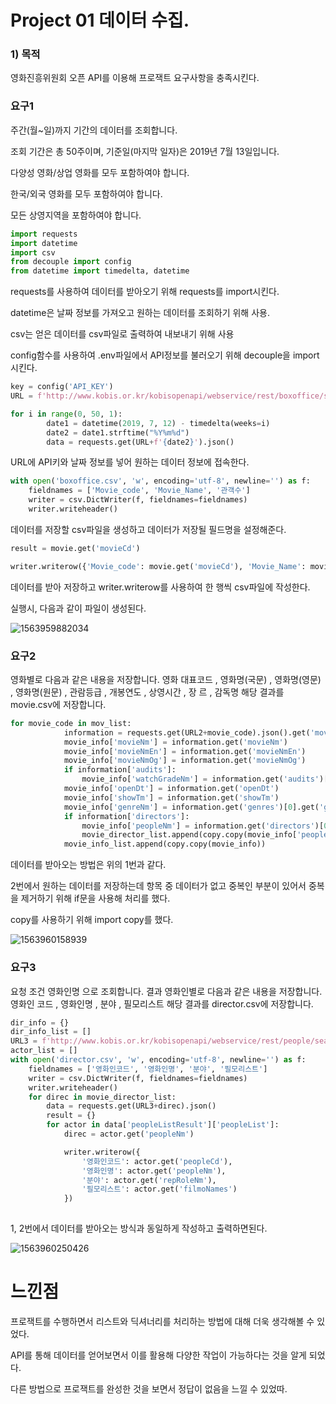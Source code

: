 # Project 01 데이터 수집.

### 1) 목적

영화진흥위원회 오픈 API를 이용해 프로잭트 요구사항을 충족시킨다.

### 요구1

주간(월~일)까지 기간의 데이터를 조회합니다.

조회 기간은 총 50주이며, 기준일(마지막 일자)은 2019년 7월 13일입니다.

다양성 영화/상업 영화를 모두 포함하여야 합니다.

한국/외국 영화를 모두 포함하여야 합니다.

모든 상영지역을 포함하여야 합니다.

```python
import requests
import datetime
import csv
from decouple import config
from datetime import timedelta, datetime
```

requests를 사용하여 데이터를 받아오기 위해 requests를 import시킨다.

datetime은 날짜 정보를 가져오고 원하는 데이터를 조회하기 위해 사용.

csv는 얻은 데이터를 csv파일로 출력하여 내보내기 위해 사용

config함수를 사용하여 .env파일에서 API정보를 불러오기 위해 decouple을 import시킨다.

```python
key = config('API_KEY')
URL = f'http://www.kobis.or.kr/kobisopenapi/webservice/rest/boxoffice/searchWeeklyBoxOfficeList.json?key={key}&weekGb=0&targetDt='

for i in range(0, 50, 1):
        date1 = datetime(2019, 7, 12) - timedelta(weeks=i)
        date2 = date1.strftime("%Y%m%d")
        data = requests.get(URL+f'{date2}').json()
```

URL에 API키와 날짜 정보를 넣어 원하는 데이터 정보에 접속한다.



```python
with open('boxoffice.csv', 'w', encoding='utf-8', newline='') as f:
    fieldnames = ['Movie_code', 'Movie_Name', '관객수']
    writer = csv.DictWriter(f, fieldnames=fieldnames)
    writer.writeheader()
```

데이터를 저장할 csv파일을 생성하고 데이터가 저장될 필드명을 설정해준다.

```python
result = movie.get('movieCd')

writer.writerow({'Movie_code': movie.get('movieCd'), 'Movie_Name': movie.get('movieNm'), '관객수': movie.get('audiCnt')})
```

데이터를 받아 저장하고 writer.writerow를 사용하여 한 행씩 csv파일에 작성한다. 

실행시, 다음과 같이 파일이 생성된다.

![1563959882034](C:\Users\student\AppData\Roaming\Typora\typora-user-images\1563959882034.png)



### 요구2

영화별로 다음과 같은 내용을 저장합니다.
영화 대표코드 , 영화명(국문) , 영화명(영문) , 영화명(원문) , 관람등급 , 개봉연도 , 상영시간 , 장
르 , 감독명
해당 결과를 movie.csv에 저장합니다.

```python
for movie_code in mov_list:
            information = requests.get(URL2+movie_code).json().get('movieInfoResult').get('movieInfo')   
            movie_info['movieNm'] = information.get('movieNm')
            movie_info['movieNmEn'] = information.get('movieNmEn')
            movie_info['movieNmOg'] = information.get('movieNmOg')
            if information['audits']:
                movie_info['watchGradeNm'] = information.get('audits')[0].get('watchGradeNm')
            movie_info['openDt'] = information.get('openDt')
            movie_info['showTm'] = information.get('showTm')
            movie_info['genreNm'] = information.get('genres')[0].get('genreNm')
            if information['directors']:
                movie_info['peopleNm'] = information.get('directors')[0].get('peopleNm')
                movie_director_list.append(copy.copy(movie_info['peopleNm']))
            movie_info_list.append(copy.copy(movie_info))
```

데이터를 받아오는 방법은 위의 1번과 같다.

2번에서 원하는 데이터를 저장하는데 항목 중 데이터가 없고 중복인 부분이 있어서 중복을 제거하기 위해 if문을 사용해 처리를 했다.

copy를 사용하기 위해 import copy를 했다.

![1563960158939](C:\Users\student\AppData\Roaming\Typora\typora-user-images\1563960158939.png)



### 요구3

요청 조건
영화인명 으로 조회합니다.
결과
영화인별로 다음과 같은 내용을 저장합니다.
영화인 코드 , 영화인명 , 분야 , 필모리스트
해당 결과를 director.csv에 저장합니다.  

```python
dir_info = {}
dir_info_list = []
URL3 = f'http://www.kobis.or.kr/kobisopenapi/webservice/rest/people/searchPeopleList.json?key={key}&peopleNm='
actor_list = []
with open('director.csv', 'w', encoding='utf-8', newline='') as f:
    fieldnames = ['영화인코드', '영화인명', '분야', '필모리스트']
    writer = csv.DictWriter(f, fieldnames=fieldnames)
    writer.writeheader()
    for direc in movie_director_list:
        data = requests.get(URL3+direc).json()
        result = {}
        for actor in data['peopleListResult']['peopleList']:
            direc = actor.get('peopleNm')

            writer.writerow({
                '영화인코드': actor.get('peopleCd'),
                '영화인명': actor.get('peopleNm'),
                '분야': actor.get('repRoleNm'),
                '필모리스트': actor.get('filmoNames')
            })
       
```

1, 2번에서 데이터를 받아오는 방식과 동일하게 작성하고 출력하면된다.



![1563960250426](C:\Users\student\AppData\Roaming\Typora\typora-user-images\1563960250426.png)





# 느낀점

프로잭트를 수행하면서 리스트와 딕셔너리를 처리하는 방법에 대해 더욱 생각해볼 수 있었다.

API를 통해 데이터를 얻어보면서 이를 활용해 다양한 작업이 가능하다는 것을 알게 되었다.

다른 방법으로 프로잭트를 완성한 것을 보면서 정답이 없음을 느낄 수 있었따.



